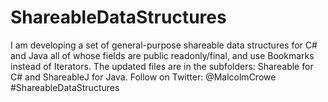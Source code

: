 # ShareableDataStructures
I am developing a set of general-purpose shareable data structures for C# and Java all of whose fields are public readonly/final, and use Bookmarks instead of Iterators.
The updated files are in the subfolders: Shareable for C# and ShareableJ for Java.
Follow on Twitter: @MalcolmCrowe #ShareableDataStructures
